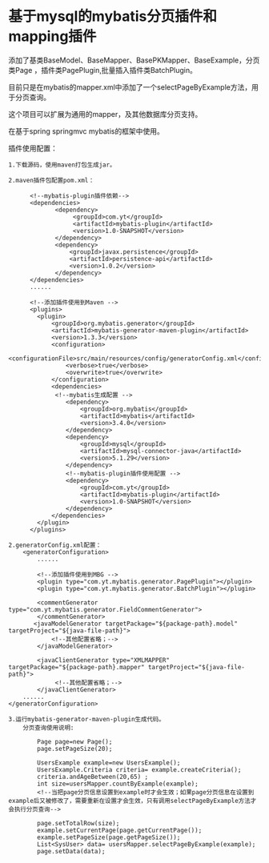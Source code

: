 
# 基于mysql的mybatis分页插件和mapping插件

添加了基类BaseModel、BaseMapper、BasePKMapper、BaseExample，分页类Page
，插件类PagePlugin,批量插入插件类BatchPlugin。

目前只是在mybatis的mapper.xml中添加了一个selectPageByExample方法，用于分页查询。

这个项目可以扩展为通用的mapper，及其他数据库分页支持。

在基于spring springmvc mybatis的框架中使用。

插件使用配置：

	1.下载源码，使用maven打包生成jar。

	2.maven插件包配置pom.xml：

          <!--mybatis-plugin插件依赖-->
          <dependencies>
                 <dependency>
                      <groupId>com.yt</groupId>
                      <artifactId>mybatis-plugin</artifactId>
                      <version>1.0-SNAPSHOT</version>
                 </dependency>
                 <dependency>
                     <groupId>javax.persistence</groupId>
                     <artifactId>persistence-api</artifactId>
                     <version>1.0.2</version>
                 </dependency>
          </dependencies>
          ......

          <!--添加插件使用到Maven -->
          <plugins>
            <plugin>
                <groupId>org.mybatis.generator</groupId>
                <artifactId>mybatis-generator-maven-plugin</artifactId>
                <version>1.3.3</version>
                <configuration>
                    <configurationFile>src/main/resources/config/generatorConfig.xml</configurationFile>
                    <verbose>true</verbose>
                    <overwrite>true</overwrite>
                </configuration>
                <dependencies>
                 <!--mybatis生成配置 -->
                    <dependency>
                        <groupId>org.mybatis</groupId>
                        <artifactId>mybatis</artifactId>
                        <version>3.4.0</version>
                    </dependency>
                    <dependency>
                        <groupId>mysql</groupId>
                        <artifactId>mysql-connector-java</artifactId>
                        <version>5.1.29</version>
                    </dependency>
                    <!--mybatis-plugin插件使用配置 -->
                    <dependency>
                        <groupId>com.yt</groupId>
                        <artifactId>mybatis-plugin</artifactId>
                        <version>1.0-SNAPSHOT</version>
                    </dependency>
                </dependencies>
            </plugin>
          </plugins>
          
	2.generatorConfig.xml配置：
		<generatorConfiguration>
			......
          
			<!--添加插件使用到MBG -->
			<plugin type="com.yt.mybatis.generator.PagePlugin"></plugin>
            <plugin type="com.yt.mybatis.generator.BatchPlugin"></plugin>

            <commentGenerator type="com.yt.mybatis.generator.FieldCommentGenerator">
            </commentGenerator>
           <javaModelGenerator targetPackage="${package-path}.model" targetProject="${java-file-path}">            
				<!--其他配置省略；-->
			</javaModelGenerator>
        
			<javaClientGenerator type="XMLMAPPER" targetPackage="${package-path}.mapper" targetProject="${java-file-path}">
				 <!--其他配置省略；-->
			</javaClientGenerator>
        ......
	</generatorConfiguration>
	
	3.运行mybatis-generator-maven-plugin生成代码。
		分页查询使用说明:
		
			Page page=new Page();
			page.setPageSize(20);
			
			UsersExample example=new UsersExample();
			UsersExample.Criteria criteria= example.createCriteria();
			criteria.andAgeBetween(20,65) ;
			int size=usersMapper.countByExample(example);
			<!--当把page分页信息设置到example时才会生效；如果page分页信息在设置到example后又被修改了，需要重新在设置才会生效，只有调用selectPageByExample方法才会执行分页查询-->

            page.setTotalRow(size);
            example.setCurrentPage(page.getCurrentPage());
            example.setPageSize(page.getPageSize());
            List<SysUser> data= usersMapper.selectPageByExample(example);
            page.setData(data);
		
		
		
		
